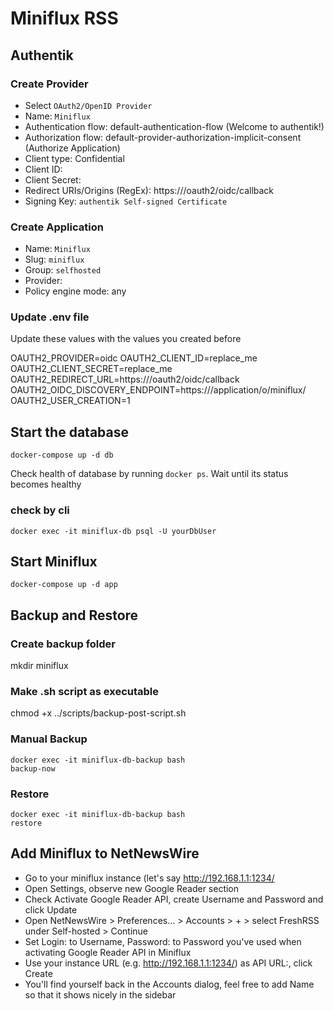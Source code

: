 # Miniflux RSS

## Authentik

### Create Provider

- Select `OAuth2/OpenID Provider`
- Name: `Miniflux`
- Authentication flow: default-authentication-flow (Welcome to authentik!)
- Authorization flow: default-provider-authorization-implicit-consent (Authorize Application)
- Client type: Confidential
- Client ID: <auto-generated>
- Client Secret: <auto-generated>
- Redirect URIs/Origins (RegEx): https://<your-rss-domain>/oauth2/oidc/callback
- Signing Key: `authentik Self-signed Certificate`

### Create Application

- Name: `Miniflux`
- Slug: `miniflux`
- Group: `selfhosted`
- Provider: <select-created-miniflux-provider>
- Policy engine mode: any

### Update .env file

Update these values with the values you created before

OAUTH2_PROVIDER=oidc
OAUTH2_CLIENT_ID=replace_me
OAUTH2_CLIENT_SECRET=replace_me
OAUTH2_REDIRECT_URL=https://<your-rss-domain>/oauth2/oidc/callback
OAUTH2_OIDC_DISCOVERY_ENDPOINT=https://<your-auth-domain>/application/o/miniflux/
OAUTH2_USER_CREATION=1

## Start the database

```
docker-compose up -d db
```

Check health of database by running `docker ps`. Wait until its status becomes healthy

### check by cli

```
docker exec -it miniflux-db psql -U yourDbUser
```

## Start Miniflux

```
docker-compose up -d app
```

## Backup and Restore

### Create backup folder

mkdir miniflux

### Make .sh script as executable

chmod +x ../scripts/backup-post-script.sh

### Manual Backup

<!-- https://github.com/tiredofit/docker-db-backup -->

```
docker exec -it miniflux-db-backup bash
backup-now
```

### Restore

```
docker exec -it miniflux-db-backup bash
restore
```

## Add Miniflux to NetNewsWire

- Go to your miniflux instance (let's say http://192.168.1.1:1234/
- Open Settings, observe new Google Reader section
- Check Activate Google Reader API, create Username and Password and click Update
- Open NetNewsWire > Preferences... > Accounts > + > select FreshRSS under Self-hosted > Continue
- Set Login: to Username, Password: to Password you've used when activating Google Reader API in Miniflux
- Use your instance URL (e.g. http://192.168.1.1:1234/) as API URL:, click Create
- You'll find yourself back in the Accounts dialog, feel free to add Name so that it shows nicely in the sidebar
